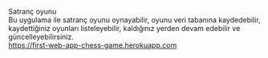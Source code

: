 Satranç oyunu<br />
Bu uygulama ile satranç oyunu oynayabilir, oyunu veri tabanına kaydedebilir, kaydettiğiniz oyunları listeleyebilir, kaldığınız yerden devam edebilir ve güncelleyebilirsiniz.<br />
https://first-web-app-chess-game.herokuapp.com
